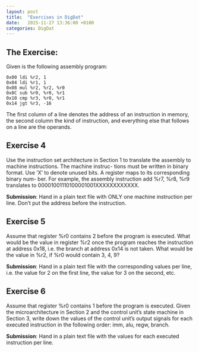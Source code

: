 ```yaml
---
layout: post
title:  "Exercises in DigDat"
date:   2015-11-27 13:36:00 +0100
categories: DigDat
---
```

<!-- Doesn't work. -->
<!-- Here is the [exercise paper](~/sharedfiles/Digdat/exercise4-2.pdf). -->


The Exercise:
-
Given is the following assembly program:

    0x00 ldi %r2, 1
    0x04 ldi %r1, 1
    0x08 mul %r2, %r2, %r0
    0x0C sub %r0, %r0, %r1
    0x10 cmp %r3, %r0, %r1
    0x14 jgt %r3, -16

The first column of a line denotes the address of an instruction in memory, the second column the kind of instruction, and everything else that follows on a line are the operands.


Exercise 4
-
Use the instruction set architecture in Section 1 to translate the assembly to machine instructions. The machine instruc- tions must be written in binary format. Use ’X’ to denote unused bits. A register maps to its corresponding binary num- ber. For example, the assembly instruction add %r7, %r8, %r9 translates to 00001001110100001001XXXXXXXXXXXX.

**Submission**:
Hand in a plain text file with ONLY one machine instruction per line. Don’t put the address before the instruction.

Exercise 5
-
Assume that register %r0 contains 2 before the program is executed. What would be the value in register %r2 once the program reaches the instruction at address 0x18, i.e. the branch at address 0x14 is not taken. What would be the value in %r2, if %r0 would contain 3, 4, 9?

**Submission**:
Hand in a plain text file with the corresponding values per line, i.e. the value for 2 on the first line, the value for 3 on the second, etc.

Exercise 6
-
Assume that register %r0 contains 1 before the program is executed. Given the microarchitecture in Section 2 and the control unit’s state machine in Section 3, write down the values of the control unit’s output signals for each executed instruction in the following order: imm, alu, regw, branch.

**Submission**:
Hand in a plain text file with the values for each executed instruction per line.
